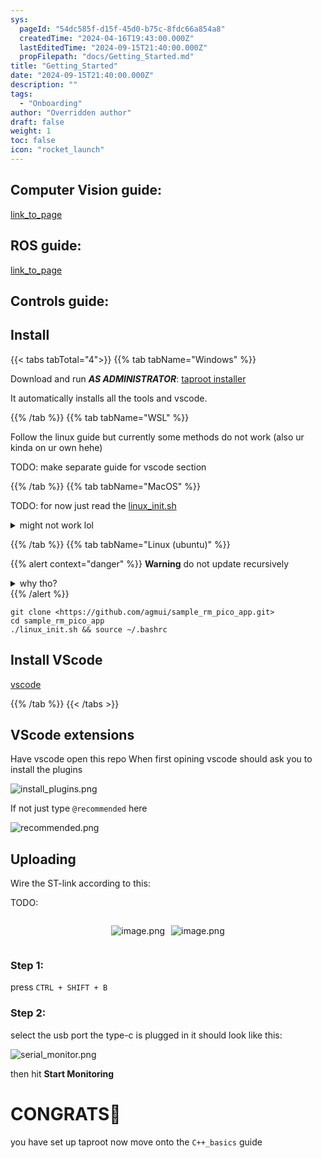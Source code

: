 ```yaml
---
sys:
  pageId: "54dc585f-d15f-45d0-b75c-8fdc66a854a8"
  createdTime: "2024-04-16T19:43:00.000Z"
  lastEditedTime: "2024-09-15T21:40:00.000Z"
  propFilepath: "docs/Getting_Started.md"
title: "Getting_Started"
date: "2024-09-15T21:40:00.000Z"
description: ""
tags:
  - "Onboarding"
author: "Overridden author"
draft: false
weight: 1
toc: false
icon: "rocket_launch"
---
```


## Computer Vision guide:

[link_to_page](86d45bc0-388b-4d26-8848-44f255f73d0e)

## ROS guide:

[link_to_page](3c76c1de-ec8f-46d6-8b0a-294005edc2d5)

## Controls guide:

## Install

{{< tabs tabTotal="4">}}
{{% tab tabName="Windows" %}}

Download and run _**AS ADMINISTRATOR**_: [taproot installer](https://github.com/Thornbots/TeachingFreshies/releases/tag/1.0)

It automatically installs all the tools and vscode.

{{% /tab %}}
{{% tab tabName="WSL" %}}

Follow the linux guide but currently some methods do not work (also ur kinda on ur own hehe)

TODO: make separate guide for vscode section

{{% /tab %}}
{{% tab tabName="MacOS" %}}

TODO: for now just read the [linux_init.sh](https://github.com/agmui/sample_rm_pico_app/blob/main/linux_init.sh)

<details>
<summary>might not work lol</summary>

`brew install libusb pkg-config`

Next install: [vscode](https://code.visualstudio.com/Download)

</details>

{{% /tab %}}
{{% tab tabName="Linux (ubuntu)" %}}

{{% alert context="danger" %}}
**Warning** do not update recursively
<details>
<summary>why tho?</summary>
There are some submodules that may go on for a while (like tinyusb) and I highly
recommend you don't need to get them.
If you want to see what submodules I update just look in `linux_init.sh`
</details>
{{% /alert %}}

```shell
git clone <https://github.com/agmui/sample_rm_pico_app.git>
cd sample_rm_pico_app
./linux_init.sh && source ~/.bashrc
```

## Install VScode

[vscode](https://code.visualstudio.com/Download)

{{% /tab %}}
{{< /tabs >}}

## VScode extensions

Have vscode open this repo
When first opining vscode should ask you to install the plugins

![install_plugins.png](https://prod-files-secure.s3.us-west-2.amazonaws.com/d518164a-d88e-44d1-a4ee-3adb3bd8bce0/89bd30f0-1825-4e77-867b-0a41ce370880/install_plugins.png?X-Amz-Algorithm=AWS4-HMAC-SHA256&X-Amz-Content-Sha256=UNSIGNED-PAYLOAD&X-Amz-Credential=ASIAZI2LB4667EKH7FWN%2F20250224%2Fus-west-2%2Fs3%2Faws4_request&X-Amz-Date=20250224T003746Z&X-Amz-Expires=3600&X-Amz-Security-Token=IQoJb3JpZ2luX2VjEOj%2F%2F%2F%2F%2F%2F%2F%2F%2F%2FwEaCXVzLXdlc3QtMiJHMEUCIAncIa2lec4R%2FMvNuweWlStm6GCnW9DRZy2eFXUNP6FLAiEApu9AQ36SvjcaW3eemwnziH66dVOEwpDvvbvTUH9kmrwq%2FwMIIRAAGgw2Mzc0MjMxODM4MDUiDGcp8rVZ%2BesQlk3S9CrcA6MGS0Zrh4P27BWeu5dyYKIrbKoJSQx8LfCRRqYlJ21PXmNRxfat0jnQ6VJm%2Bk%2BKKn%2BdY3YNMDdeju0u4eAR871eaB7v9dRb23N4WXsWTNCcwIye4X4%2FNvZz5DXclP4PDgz9C93tedyo2Pliz8vPwQ01ADWfFBhbLQpPE5mYHG2WniYSn2nFiN9BpkWRAtehW6X%2BzCXX2f8%2FN1c%2BpMUlnpcjzGaq%2FjVkK%2F92AF4nyqB2IhqTTdV1Z3RJhuaGsYNWgFUGLtOL2tgh80k1H6E1MS00AxbOkxRENwuVtrV11bjYvIYHRpiAhiUGt2dqBaUuoXKUBDDYifd3zX0bKlekQ0gGmdQSc7SZ944%2FgAgrTFpTkcYhp1J5jgsQMqkQUwRl5QWTGDVHHaULF9QNwSoUh6GuZvRAD3CL6fybSRrEnQrYs60H7hUM4yXEqcBShOvUlDGYKPBrOn1GqILigtTz1XrKvQ5xOP9Z5msAKLqDJueeAohkydfEbZw%2FhMrH6V3jpo2nN2JZmjRqJcmAdHiK8gBh58iXi0i6PkaNzg3tWwbXXNCh8jmmjowQxQVd2sYda7IFahyd4IcaU5ILDyasGBQZgbqNFEIi%2FGmVyp3uRB8A79enWsci6ZCOB0RmMM3x7r0GOqUBqFiJCzZj9SxHWOnEN%2BNhU3rgTZf6JVn9qaBkwV6cCG9NkHjgRoZX5UU376zWNHYHLaM5a3kV7XNnWRn%2FtLmduAyIfTdX4XBY3OiCh2%2B7mo9gyTmlXl6T3UNstQwWttHcjfJe6FTruTT3C86lx4O8wkpfIiAlr%2F%2FveCb0t2AJWuE3L%2FqmvsLttRqKVPrK1eQliymYpiTJi6YxyGJ3M0I%2F48WKmUfH&X-Amz-Signature=ef3eb48cced6b2995dea33a942e1a1e3063f76b93cb877d131749ef3745e9251&X-Amz-SignedHeaders=host&x-id=GetObject)

If not just type `@recommended` here  

![recommended.png](https://prod-files-secure.s3.us-west-2.amazonaws.com/d518164a-d88e-44d1-a4ee-3adb3bd8bce0/61e661e9-5d85-4dfc-be0d-8d2097a5e793/recommended.png?X-Amz-Algorithm=AWS4-HMAC-SHA256&X-Amz-Content-Sha256=UNSIGNED-PAYLOAD&X-Amz-Credential=ASIAZI2LB4667EKH7FWN%2F20250224%2Fus-west-2%2Fs3%2Faws4_request&X-Amz-Date=20250224T003746Z&X-Amz-Expires=3600&X-Amz-Security-Token=IQoJb3JpZ2luX2VjEOj%2F%2F%2F%2F%2F%2F%2F%2F%2F%2FwEaCXVzLXdlc3QtMiJHMEUCIAncIa2lec4R%2FMvNuweWlStm6GCnW9DRZy2eFXUNP6FLAiEApu9AQ36SvjcaW3eemwnziH66dVOEwpDvvbvTUH9kmrwq%2FwMIIRAAGgw2Mzc0MjMxODM4MDUiDGcp8rVZ%2BesQlk3S9CrcA6MGS0Zrh4P27BWeu5dyYKIrbKoJSQx8LfCRRqYlJ21PXmNRxfat0jnQ6VJm%2Bk%2BKKn%2BdY3YNMDdeju0u4eAR871eaB7v9dRb23N4WXsWTNCcwIye4X4%2FNvZz5DXclP4PDgz9C93tedyo2Pliz8vPwQ01ADWfFBhbLQpPE5mYHG2WniYSn2nFiN9BpkWRAtehW6X%2BzCXX2f8%2FN1c%2BpMUlnpcjzGaq%2FjVkK%2F92AF4nyqB2IhqTTdV1Z3RJhuaGsYNWgFUGLtOL2tgh80k1H6E1MS00AxbOkxRENwuVtrV11bjYvIYHRpiAhiUGt2dqBaUuoXKUBDDYifd3zX0bKlekQ0gGmdQSc7SZ944%2FgAgrTFpTkcYhp1J5jgsQMqkQUwRl5QWTGDVHHaULF9QNwSoUh6GuZvRAD3CL6fybSRrEnQrYs60H7hUM4yXEqcBShOvUlDGYKPBrOn1GqILigtTz1XrKvQ5xOP9Z5msAKLqDJueeAohkydfEbZw%2FhMrH6V3jpo2nN2JZmjRqJcmAdHiK8gBh58iXi0i6PkaNzg3tWwbXXNCh8jmmjowQxQVd2sYda7IFahyd4IcaU5ILDyasGBQZgbqNFEIi%2FGmVyp3uRB8A79enWsci6ZCOB0RmMM3x7r0GOqUBqFiJCzZj9SxHWOnEN%2BNhU3rgTZf6JVn9qaBkwV6cCG9NkHjgRoZX5UU376zWNHYHLaM5a3kV7XNnWRn%2FtLmduAyIfTdX4XBY3OiCh2%2B7mo9gyTmlXl6T3UNstQwWttHcjfJe6FTruTT3C86lx4O8wkpfIiAlr%2F%2FveCb0t2AJWuE3L%2FqmvsLttRqKVPrK1eQliymYpiTJi6YxyGJ3M0I%2F48WKmUfH&X-Amz-Signature=ea74ef0154dfc5f3c8b707ed2b7a44ee11a8d2d4ac9f4e93203ab13e403e9bdf&X-Amz-SignedHeaders=host&x-id=GetObject)

## Uploading

Wire the ST-link according to this:

TODO:

<div style="display: flex;flex-direction: row; column-gap:10px; max-width: 630px;justify-content: center;">
<div>

![image.png](https://prod-files-secure.s3.us-west-2.amazonaws.com/d518164a-d88e-44d1-a4ee-3adb3bd8bce0/210ecb78-1116-4d7b-b9b7-2292f66fa2c2/image.png?X-Amz-Algorithm=AWS4-HMAC-SHA256&X-Amz-Content-Sha256=UNSIGNED-PAYLOAD&X-Amz-Credential=ASIAZI2LB466ZQOGRU7F%2F20250224%2Fus-west-2%2Fs3%2Faws4_request&X-Amz-Date=20250224T003748Z&X-Amz-Expires=3600&X-Amz-Security-Token=IQoJb3JpZ2luX2VjEOj%2F%2F%2F%2F%2F%2F%2F%2F%2F%2FwEaCXVzLXdlc3QtMiJGMEQCIHdrUTn4%2BgAQFHg9LZvmlaorxuhwzYCjLYEgvG%2Bb2h%2B8AiB3hlm%2BVkbqFWd5TYdTisPG5yxg6hV%2BzLWIQQljciMXRCr%2FAwghEAAaDDYzNzQyMzE4MzgwNSIM7Ckyr9J%2FqI1gGMCwKtwDMLi3M9BJQHcMeTnVks%2FCJ2rwbPDQu%2Bp2d0hXmbzxQdtHe%2BnGxoLu%2B9gWVjn%2F47W6m7CZCAZjx4K1%2FkvX9sVfUTI5nIqRC5lv%2Bk9gc%2BQFrTD1VxD8gmbPeCqhfy6sowBRwDT0Ra0AoH%2BQmQ4pvAu6Jg2m2xeOUJsqw4jc9AnepBK7T8Zyi5vcGfDwum%2F%2BmnuZvcWTzzK3GV15lmP5wapnod7wfU3FBg9YvvANxNa6uEjtMtoBX8XPUQwHVRLiTJP2OScakpthTSD4dPdZtsoomnkPAKO5B8qSpzwtiiwNGw2BXyWgmfBx%2Fnp98z0eYPIqWwFOLot5yUYboLIy71mkqxR0wuWuInH%2FaWRJUO1DuzniequVal3dI0AZUCqQ7grbbWloDzLDVRYtcSjizjb33xKFDIvhoCViGJsHDc8qXDH%2BlT%2Ft0kASucg4bE6pESzMtQsCQh2zspSH81ONRGXG4D8AgvjlXrT4w%2ByTpruSUS0OIqPbDF0iAN4yA8u7147aSY%2FkK%2Bd7Ku8uIwoS6nw399OD1sjNQXY5LnD3VfnjOtq8i5fbyA6L79eh8bw%2FwhLND4xRcza1pMastO974nFXR821SV%2BxoVKuCDwfYy5g4T1aHaURcT9phpZc%2FlMw0fHuvQY6pgG%2BeN91xZ0zimNGowVep%2BFnjvxVnB1soIEDAv2BRe85g5%2BFFoDU%2FOPcujhr6ixvbHaKLNxm%2BmLnBDyzc1dWXtY0tMRML23t0OcjeV16w3LYWXcSO3Nni7DuNOpPIGXKznbMM4%2FUDKdT7udvkxHntEOTvjUzWsfaKZxVRvr98cQ2NQolUWkOLXKquH6XI5UnVP49Wl%2FzTKm7YQUm%2FCqZAW%2FPyeNiLRRu&X-Amz-Signature=5b9eaa75c55d93761dcf4649640c71be6b69c2d83c8860db98155462abf5546d&X-Amz-SignedHeaders=host&x-id=GetObject)

</div>
<div>

![image.png](https://prod-files-secure.s3.us-west-2.amazonaws.com/d518164a-d88e-44d1-a4ee-3adb3bd8bce0/33a0fd0f-8ca6-4a86-8e09-26e95ded1fff/image.png?X-Amz-Algorithm=AWS4-HMAC-SHA256&X-Amz-Content-Sha256=UNSIGNED-PAYLOAD&X-Amz-Credential=ASIAZI2LB466TZMPNJ6E%2F20250224%2Fus-west-2%2Fs3%2Faws4_request&X-Amz-Date=20250224T003748Z&X-Amz-Expires=3600&X-Amz-Security-Token=IQoJb3JpZ2luX2VjEOj%2F%2F%2F%2F%2F%2F%2F%2F%2F%2FwEaCXVzLXdlc3QtMiJHMEUCIQD1VbkYN%2BuoROFcFsEPlsMmBb%2Bqdl3rHkU0TdtxV68i8wIgOT3yiFTK46%2FHaRC722gMu78wfGHa2SnAZMrqkeFkqIsq%2FwMIIRAAGgw2Mzc0MjMxODM4MDUiDAam19Gqrlz27tfC4SrcA1tjXQwEAHzCZ7HU%2FKnVyWCWalfw2lDvC98lqj%2BRcgjqHZL6aNcJNJOuL7YgUVRJpqIHT9UTZoIOVqvusrKO00Ik9mMag6XGTyviYxp%2FkDYuLkCP1kNPw15whRtEFl5b5BX%2FlUtrRANm0DxBDHYUFcNPxNWCCFHhMJepa%2FWCaBJwgjW8IRJK3InYdW9ME0pAvbUMT1559AFmSiDW740Tprolhkiw4wEq4%2F7%2Fam0dlqUlvBXJIf3zNbEGF7X66TfTG%2B%2BKVvbaDd5YEFFnwJ5E1TxEkqKSHfGYd9X%2BDqgsERIXcHzXrRDLMUjr7T8vTGUzrwhKsQriOT6ifZyXKGh80ew1oPPgbz1Avc8xluboeICXufNhazhQxKODss17mGSzYg9l44I0Qic6c7Alxgw47EXGme64r7xmFVW9amuuDQ7r28Kg04JKqycHpWvNHUCZZrzRPFxmt6ohpmODhe4Cl3g1rqeWyK3MQA90NJ%2BlV2pvDUYMvGJQ7ZVRk55U8vDF7Eiv3KkhkslQapTuNFQpSxBd%2BsDH1GT5%2Finqovp%2FJowIr0qXPpJpryUzi9yZQplXFLElF3NLHKF3iLfFLybwdRdIYKrNuhsPgUJd2ec3Fcc4R0jvyBe3ZajZ4tCdMPjx7r0GOqUBNc3PIULTV%2BWFjT%2Bbj7zN2NTADC0pCDI4Yp4O%2BebXVro0KD%2BaTWYSoIZnHc9mAkS8XZG%2F8eePrwxzki0Z1b9mUN83nSMTdHFZaTOoBdegwiqG6L%2Fe9qQtSWMYFIXP1rAyR%2Bp5hM2EDBjd%2FbaUeSbPIovYXdAe7hKoZ2QKCp5CW4ZjGictYPvNow%2FROOV7Y48FQLU6xKMucrETMh2YWyDs7MHXw3Dk&X-Amz-Signature=2a2c1a0e7c042c77ba5810e72ec8ecc79f38fc9e1f2e79b2b3cdcdbd24ffb1c2&X-Amz-SignedHeaders=host&x-id=GetObject)

</div>
</div>

### Step 1:

press `CTRL + SHIFT + B`

### Step 2:

select the usb port the type-c is plugged in it should look like this:

![serial_monitor.png](https://prod-files-secure.s3.us-west-2.amazonaws.com/d518164a-d88e-44d1-a4ee-3adb3bd8bce0/f03f4774-05d4-4393-b6a0-d5efb6d315ab/serial_monitor.png?X-Amz-Algorithm=AWS4-HMAC-SHA256&X-Amz-Content-Sha256=UNSIGNED-PAYLOAD&X-Amz-Credential=ASIAZI2LB4667EKH7FWN%2F20250224%2Fus-west-2%2Fs3%2Faws4_request&X-Amz-Date=20250224T003746Z&X-Amz-Expires=3600&X-Amz-Security-Token=IQoJb3JpZ2luX2VjEOj%2F%2F%2F%2F%2F%2F%2F%2F%2F%2FwEaCXVzLXdlc3QtMiJHMEUCIAncIa2lec4R%2FMvNuweWlStm6GCnW9DRZy2eFXUNP6FLAiEApu9AQ36SvjcaW3eemwnziH66dVOEwpDvvbvTUH9kmrwq%2FwMIIRAAGgw2Mzc0MjMxODM4MDUiDGcp8rVZ%2BesQlk3S9CrcA6MGS0Zrh4P27BWeu5dyYKIrbKoJSQx8LfCRRqYlJ21PXmNRxfat0jnQ6VJm%2Bk%2BKKn%2BdY3YNMDdeju0u4eAR871eaB7v9dRb23N4WXsWTNCcwIye4X4%2FNvZz5DXclP4PDgz9C93tedyo2Pliz8vPwQ01ADWfFBhbLQpPE5mYHG2WniYSn2nFiN9BpkWRAtehW6X%2BzCXX2f8%2FN1c%2BpMUlnpcjzGaq%2FjVkK%2F92AF4nyqB2IhqTTdV1Z3RJhuaGsYNWgFUGLtOL2tgh80k1H6E1MS00AxbOkxRENwuVtrV11bjYvIYHRpiAhiUGt2dqBaUuoXKUBDDYifd3zX0bKlekQ0gGmdQSc7SZ944%2FgAgrTFpTkcYhp1J5jgsQMqkQUwRl5QWTGDVHHaULF9QNwSoUh6GuZvRAD3CL6fybSRrEnQrYs60H7hUM4yXEqcBShOvUlDGYKPBrOn1GqILigtTz1XrKvQ5xOP9Z5msAKLqDJueeAohkydfEbZw%2FhMrH6V3jpo2nN2JZmjRqJcmAdHiK8gBh58iXi0i6PkaNzg3tWwbXXNCh8jmmjowQxQVd2sYda7IFahyd4IcaU5ILDyasGBQZgbqNFEIi%2FGmVyp3uRB8A79enWsci6ZCOB0RmMM3x7r0GOqUBqFiJCzZj9SxHWOnEN%2BNhU3rgTZf6JVn9qaBkwV6cCG9NkHjgRoZX5UU376zWNHYHLaM5a3kV7XNnWRn%2FtLmduAyIfTdX4XBY3OiCh2%2B7mo9gyTmlXl6T3UNstQwWttHcjfJe6FTruTT3C86lx4O8wkpfIiAlr%2F%2FveCb0t2AJWuE3L%2FqmvsLttRqKVPrK1eQliymYpiTJi6YxyGJ3M0I%2F48WKmUfH&X-Amz-Signature=06a104f0a5d2f47355808863984bf0706dfa5b7a6f09323abf64b0444d41382d&X-Amz-SignedHeaders=host&x-id=GetObject)

then hit **Start Monitoring**

# CONGRATS🎉

you have set up taproot now move onto the `C++_basics` guide
